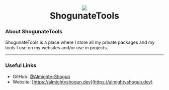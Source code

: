 <h1 align="center">
  <img src='https://cdn.discordapp.com/attachments/925731704340119595/1041859582915510403/Almighty_Shogun_Stars_Thick_1.png'>
  <br>ShogunateTools</br>
</h1>

### About ShogunateTools
ShogunateTools is a place where I store all my private packages and my tools I use on my websites and/or use in projects.

---

### Useful Links
- GitHub: [@Almighty-Shogun](https://github.com/Almighty-Shogun)
- Website: [https://almightyshogun.dev](https://almightyshogun.dev)
